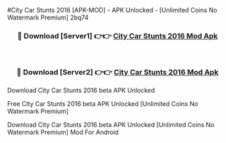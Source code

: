 #City Car Stunts 2016 [APK-MOD] - APK Unlocked - [Unlimited Coins No Watermark Premium] 2bq74



<div align="center">

<h3>🔴 Download [Server1] 👉👉 <a href="https://momento.my/?title=City_Car_Stunts_2016">City Car Stunts 2016 Mod Apk</a></h3><br>

<h3>🔴 Download [Server2] 👉👉 <a href="https://momento.my/?title=City_Car_Stunts_2016">City Car Stunts 2016 Mod Apk</a></h3>
</div>



Download City Car Stunts 2016 beta APK Unlocked

Free City Car Stunts 2016 beta APK Unlocked [Unlimited Coins No Watermark Premium]

Download City Car Stunts 2016 beta APK Unlocked [Unlimited Coins No Watermark Premium] Mod For Android
